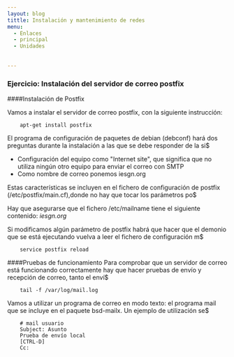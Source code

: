 ```yaml
---
layout: blog
tittle: Instalación y mantenimiento de redes
menu:
  - Enlaces
  - principal
  - Unidades
  
  
---
```

### Ejercicio: Instalación del servidor de correo postfix

####Instalación de Postfix

Vamos a instalar el servidor de correo postfix, con la siguiente instrucción:

        apt-get install postfix


El programa de configuración de paquetes de debian (debconf) hará dos preguntas durante la instalación a las que se debe responder de la si$

* Configuración del equipo como "Internet site", que significa que no utiliza ningún otro equipo para enviar el correo con SMTP
* Como nombre de correo ponemos iesgn.org

Estas características se incluyen en el fichero de configuración de postfix (/etc/postfix/main.cf),donde no hay que tocar los parámetros po$

Hay que asegurarse que el fichero /etc/mailname tiene el siguiente contenido: *iesgn.org*


Si modificamos algún parámetro de postfix habrá que hacer que el demonio que se está ejecutando vuelva a leer el fichero de configuración m$

        service postfix reload

####Pruebas de funcionamiento
Para comprobar que un servidor de correo está funcionando correctamente hay que hacer pruebas de envío y recepción de correo, tanto el enví$

        tail -f /var/log/mail.log


Vamos a utilizar un programa de correo en modo texto: el programa mail que se incluye en el paquete bsd-mailx. Un ejemplo de utilización se$

        # mail usuario
        Subject: Asunto
        Prueba de envío local
        [CTRL-D]
        Cc:
